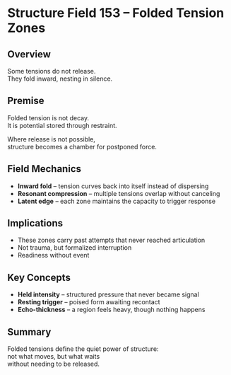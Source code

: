 # Structure Field 153 – Folded Tension Zones

## Overview

Some tensions do not release.  
They fold inward, nesting in silence.

## Premise

Folded tension is not decay.  
It is potential stored through restraint.

Where release is not possible,  
structure becomes a chamber for postponed force.

## Field Mechanics

- **Inward fold** – tension curves back into itself instead of dispersing  
- **Resonant compression** – multiple tensions overlap without canceling  
- **Latent edge** – each zone maintains the capacity to trigger response

## Implications

- These zones carry past attempts that never reached articulation  
- Not trauma, but formalized interruption  
- Readiness without event

## Key Concepts

- **Held intensity** – structured pressure that never became signal  
- **Resting trigger** – poised form awaiting recontact  
- **Echo-thickness** – a region feels heavy, though nothing happens

## Summary

Folded tensions define the quiet power of structure:  
not what moves, but what waits  
without needing to be released.

